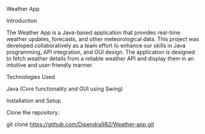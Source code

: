 Weather App

Introduction

The Weather App is a Java-based application that provides real-time weather updates, forecasts, and other meteorological data. This project was developed collaboratively as a team effort to enhance our skills in Java programming, API integration, and GUI design. The application is designed to fetch weather details from a reliable weather API and display them in an intuitive and user-friendly manner.


Technologies Used

Java (Core functionality and GUI using Swing)

Installation and Setup

Clone the repository:

git clone https://github.com/Dipendra982/Weather-app.git
